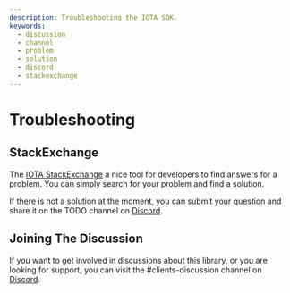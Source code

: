 ```yaml
---
description: Troubleshooting the IOTA SDK.
keywords:
  - discussion
  - channel
  - problem
  - solution
  - discord
  - stackexchange
---
```


# Troubleshooting

## StackExchange

The [IOTA StackExchange](https://iota.stackexchange.com/) a nice tool for developers to find answers for a problem. You can simply search for your problem and find a solution.

If there is not a solution at the moment, you can submit your question and share it on the TODO channel on [Discord](https://discord.iota.org).

## Joining The Discussion

If you want to get involved in discussions about this library, or you are looking for support, you can visit the #clients-discussion channel on [Discord](https://discord.iota.org).
